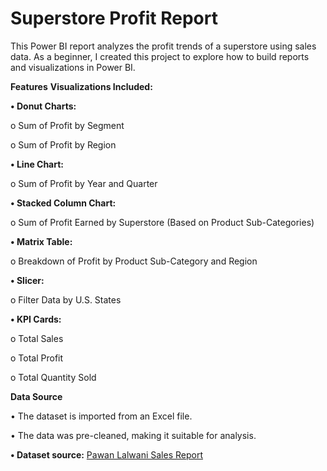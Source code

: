 # Superstore Profit Report
This Power BI report analyzes the profit trends of a superstore using sales data. As a beginner, I created this project to explore how to build reports and visualizations in Power BI.


**Features**
**Visualizations Included:**

**•	Donut Charts:**

o	Sum of Profit by Segment

o	Sum of Profit by Region

**•	Line Chart:** 

o	Sum of Profit by Year and Quarter

**•	Stacked Column Chart:**

o	Sum of Profit Earned by Superstore (Based on Product Sub-Categories)

**•	Matrix Table:**

o	Breakdown of Profit by Product Sub-Category and Region

**•	Slicer:** 

o	Filter Data by U.S. States

**•	KPI Cards:** 

o	Total Sales

o	Total Profit

o	Total Quantity Sold


**Data Source**

•	The dataset is imported from an Excel file.

•	The data was pre-cleaned, making it suitable for analysis.

**•	Dataset source:** [Pawan Lalwani Sales Report](https://codolog.in/pawan-lalwani-sales-report-in-power-bi/?i=1)  



